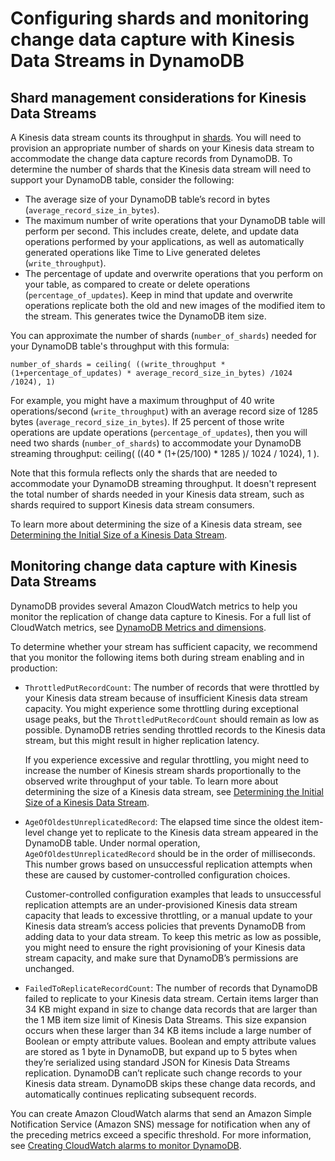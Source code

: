 # Configuring shards and monitoring change data capture with Kinesis Data Streams in DynamoDB<a name="kds_using-shards-and-metrics"></a>

## Shard management considerations for Kinesis Data Streams<a name="kds_using-shards-and-metrics.shardmanagment"></a>

A Kinesis data stream counts its throughput in [shards](https://docs.aws.amazon.com/streams/latest/dev/key-concepts.html)\. You will need to provision an appropriate number of shards on your Kinesis data stream to accommodate the change data capture records from DynamoDB\. To determine the number of shards that the Kinesis data stream will need to support your DynamoDB table, consider the following:
+ The average size of your DynamoDB table’s record in bytes \(`average_record_size_in_bytes`\)\.
+ The maximum number of write operations that your DynamoDB table will perform per second\. This includes create, delete, and update data operations performed by your applications, as well as automatically generated operations like Time to Live generated deletes \(`write_throughput`\)\.
+ The percentage of update and overwrite operations that you perform on your table, as compared to create or delete operations \(`percentage_of_updates`\)\. Keep in mind that update and overwrite operations replicate both the old and new images of the modified item to the stream\. This generates twice the DynamoDB item size\.

You can approximate the number of shards \(`number_of_shards`\) needed for your DynamoDB table's throughput with this formula:

```
number_of_shards = ceiling( ((write_throughput * (1+percentage_of_updates) * average_record_size_in_bytes) /1024 /1024), 1)
```

For example, you might have a maximum throughput of 40 write operations/second \(`write_throughput`\) with an average record size of 1285 bytes \(`average_record_size_in_bytes`\)\. If 25 percent of those write operations are update operations \(`percentage_of_updates`\), then you will need two shards \(`number_of_shards`\) to accommodate your DynamoDB streaming throughput: ceiling\( \(\(40 \* \(1\+\(25/100\) \* 1285 \)/ 1024 / 1024\), 1 \)\.

Note that this formula reflects only the shards that are needed to accommodate your DynamoDB streaming throughput\. It doesn't represent the total number of shards needed in your Kinesis data stream, such as shards required to support Kinesis data stream consumers\. 

To learn more about determining the size of a Kinesis data stream, see [Determining the Initial Size of a Kinesis Data Stream](https://docs.aws.amazon.com/streams/latest/dev/amazon-kinesis-streams.html#how-do-i-size-a-stream)\.

## Monitoring change data capture with Kinesis Data Streams<a name="kds_using-shards-and-metrics.monitoring"></a>

DynamoDB provides several Amazon CloudWatch metrics to help you monitor the replication of change data capture to Kinesis\. For a full list of CloudWatch metrics, see [DynamoDB Metrics and dimensions](metrics-dimensions.md)\.

To determine whether your stream has sufficient capacity, we recommend that you monitor the following items both during stream enabling and in production:
+ `ThrottledPutRecordCount`: The number of records that were throttled by your Kinesis data stream because of insufficient Kinesis data stream capacity\. You might experience some throttling during exceptional usage peaks, but the `ThrottledPutRecordCount` should remain as low as possible\. DynamoDB retries sending throttled records to the Kinesis data stream, but this might result in higher replication latency\. 

  If you experience excessive and regular throttling, you might need to increase the number of Kinesis stream shards proportionally to the observed write throughput of your table\. To learn more about determining the size of a Kinesis data stream, see [Determining the Initial Size of a Kinesis Data Stream](https://docs.aws.amazon.com/streams/latest/dev/amazon-kinesis-streams.html#how-do-i-size-a-stream)\.
+ `AgeOfOldestUnreplicatedRecord`: The elapsed time since the oldest item\-level change yet to replicate to the Kinesis data stream appeared in the DynamoDB table\. Under normal operation, `AgeOfOldestUnreplicatedRecord` should be in the order of milliseconds\. This number grows based on unsuccessful replication attempts when these are caused by customer\-controlled configuration choices\.

  Customer\-controlled configuration examples that leads to unsuccessful replication attempts are an under\-provisioned Kinesis data stream capacity that leads to excessive throttling, or a manual update to your Kinesis data stream’s access policies that prevents DynamoDB from adding data to your data stream\. To keep this metric as low as possible, you might need to ensure the right provisioning of your Kinesis data stream capacity, and make sure that DynamoDB’s permissions are unchanged\. 
+ `FailedToReplicateRecordCount`: The number of records that DynamoDB failed to replicate to your Kinesis data stream\. Certain items larger than 34 KB might expand in size to change data records that are larger than the 1 MB item size limit of Kinesis Data Streams\. This size expansion occurs when these larger than 34 KB items include a large number of Boolean or empty attribute values\. Boolean and empty attribute values are stored as 1 byte in DynamoDB, but expand up to 5 bytes when they’re serialized using standard JSON for Kinesis Data Streams replication\. DynamoDB can’t replicate such change records to your Kinesis data stream\. DynamoDB skips these change data records, and automatically continues replicating subsequent records\. 

   

You can create Amazon CloudWatch alarms that send an Amazon Simple Notification Service \(Amazon SNS\) message for notification when any of the preceding metrics exceed a specific threshold\. For more information, see [Creating CloudWatch alarms to monitor DynamoDB](creating-alarms.md)\.
